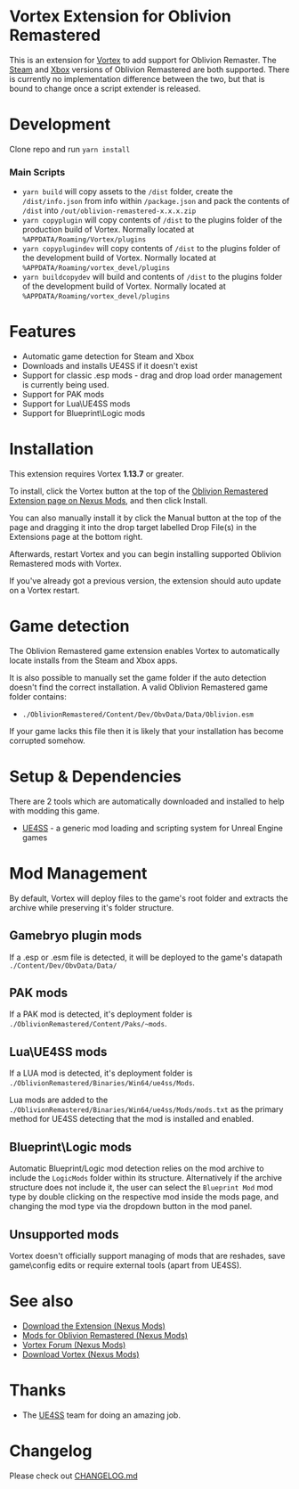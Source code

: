 # Vortex Extension for Oblivion Remastered

This is an extension for [Vortex](https://www.nexusmods.com/about/vortex/) to add support for Oblivion Remaster. The [Steam](https://store.steampowered.com/app/2623190/The_Elder_Scrolls_IV_Oblivion_Remastered/) and [Xbox](https://www.xbox.com/en-gb/games/store/the-elder-scrolls-iv-oblivion-remastered/9nqr437k7pqh) versions of Oblivion Remastered are both supported. There is currently no implementation difference between the two, but that is bound to change once a script extender is released.

# Development

Clone repo and run `yarn install`

### Main Scripts

- `yarn build` will copy assets to the `/dist` folder, create the `/dist/info.json` from info within `/package.json` and pack the contents of `/dist` into `/out/oblivion-remastered-x.x.x.zip`
- `yarn copyplugin` will copy contents of `/dist` to the plugins folder of the production build of Vortex. Normally located at `%APPDATA/Roaming/Vortex/plugins`
- `yarn copyplugindev` will copy contents of `/dist` to the plugins folder of the development build of Vortex. Normally located at `%APPDATA/Roaming/vortex_devel/plugins`
- `yarn buildcopydev` will build and contents of `/dist` to the plugins folder of the development build of Vortex. Normally located at `%APPDATA/Roaming/vortex_devel/plugins`

# Features

- Automatic game detection for Steam and Xbox
- Downloads and installs UE4SS if it doesn't exist
- Support for classic .esp mods - drag and drop load order management is currently being used.
- Support for PAK mods
- Support for Lua\UE4SS mods
- Support for Blueprint\Logic mods

# Installation

This extension requires Vortex **1.13.7** or greater.

To install, click the Vortex button at the top of the [Oblivion Remastered Extension page on Nexus Mods](https://www.nexusmods.com/site/mods/1270), and then click Install.

You can also manually install it by click the Manual button at the top of the page and dragging it into the drop target labelled Drop File(s) in the Extensions page at the bottom right.

Afterwards, restart Vortex and you can begin installing supported Oblivion Remastered mods with Vortex.

If you've already got a previous version, the extension should auto update on a Vortex restart.

# Game detection

The Oblivion Remastered game extension enables Vortex to automatically locate installs from the Steam and Xbox apps.

It is also possible to manually set the game folder if the auto detection doesn't find the correct installation. A valid Oblivion Remastered game folder contains:

- `./OblivionRemastered/Content/Dev/ObvData/Data/Oblivion.esm`

If your game lacks this file then it is likely that your installation has become corrupted somehow.

# Setup & Dependencies

There are 2 tools which are automatically downloaded and installed to help with modding this game.

- [UE4SS](https://github.com/UE4SS-RE/RE-UE4SS) - a generic mod loading and scripting system for Unreal Engine games

# Mod Management

By default, Vortex will deploy files to the game's root folder and extracts the archive while preserving it's folder structure.

## Gamebryo plugin mods

If a .esp or .esm file is detected, it will be deployed to the game's datapath `./Content/Dev/ObvData/Data/`

## PAK mods

If a PAK mod is detected, it's deployment folder is `./OblivionRemastered/Content/Paks/~mods`.

## Lua\UE4SS mods

If a LUA mod is detected, it's deployment folder is `./OblivionRemastered/Binaries/Win64/ue4ss/Mods`.

Lua mods are added to the `./OblivionRemastered/Binaries/Win64/ue4ss/Mods/mods.txt` as the primary method for UE4SS detecting that the mod is installed and enabled.

## Blueprint\Logic mods

Automatic Blueprint/Logic mod detection relies on the mod archive to include the `LogicMods` folder within its structure. Alternatively if the archive structure does not include it, the user can select the `Blueprint Mod` mod type by double clicking on the respective mod inside the mods page, and changing the mod type via the dropdown button in the mod panel.

## Unsupported mods

Vortex doesn't officially support managing of mods that are reshades, save game\config edits or require external tools (apart from UE4SS). 

# See also

- [Download the Extension (Nexus Mods)](https://www.nexusmods.com/site/mods/1270)
- [Mods for Oblivion Remastered (Nexus Mods)](https://www.nexusmods.com/oblivionremastered)
- [Vortex Forum (Nexus Mods)](https://forums.nexusmods.com/index.php?/forum/4306-vortex-support/)
- [Download Vortex (Nexus Mods)](https://www.nexusmods.com/about/vortex/)

# Thanks

- The [UE4SS](https://github.com/UE4SS-RE/RE-UE4SS) team for doing an amazing job.

# Changelog

Please check out [CHANGELOG.md](/CHANGELOG.md)
